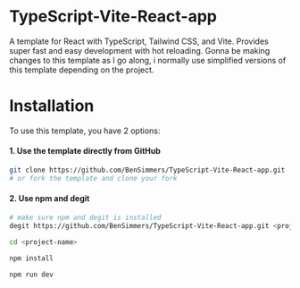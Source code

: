 # TypeScript-Vite-React-app
A template for React with TypeScript, Tailwind CSS, and Vite.
Provides super fast and easy development with hot reloading.
Gonna be making changes to this template as I go along, i normally use simplified versions of this template depending on the project.

# Installation
To use this template, you have 2 options:

#### 1. Use the template directly from GitHub
```bash
git clone https://github.com/BenSimmers/TypeScript-Vite-React-app.git
# or fork the template and clone your fork
```

#### 2. Use npm and degit
```bash
# make sure npm and degit is installed
degit https://github.com/BenSimmers/TypeScript-Vite-React-app.git <project-name>

cd <project-name>

npm install

npm run dev
```


